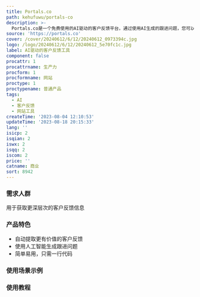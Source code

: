```yaml
---
title: Portals.co
path: kehufuwu/portals-co
description: >-
  Portals.co是一个免费使用的AI驱动的客户反馈平台，通过使用AI生成的跟进问题，您可以获取更深层次的客户反馈信息。我们的小部件可以通过一行代码集成到您的网站中。免费使用Portals.co，增强您的客户反馈途径。
source: 'https://portals.co'
cover: /cover/20240612/6/12/20240612_0973394c.jpg
logo: /logo/20240612/6/12/20240612_5e70fc1c.jpg
label: AI驱动的客户反馈工具
component: false
procattr: 1
procattrname: 生产力
procform: 1
procformname: 网站
proctype: 1
proctypename: 普通产品
tags:
  - AI
  - 客户反馈
  - 网站工具
createTime: '2023-08-04 12:10:53'
updateTime: '2023-08-18 20:15:33'
lang: ''
isicp: 2
isqian: 2
iswx: 2
isqq: 2
iscom: 2
price: ''
catname: 商业
sort: 8942
---
```




### 需求人群
用于获取更深层次的客户反馈信息

### 产品特色
- 自动提取更有价值的客户反馈
- 使用人工智能生成跟进问题
- 简单易用，只需一行代码

### 使用场景示例


### 使用教程


  
